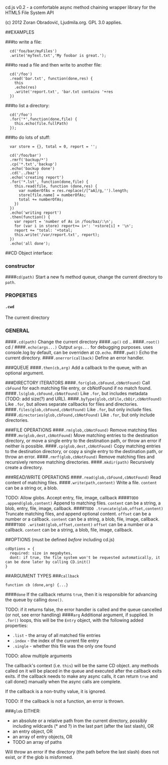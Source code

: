 cd.js v0.2 - a comfortable async method chaining wrapper library for the HTML5 File System API

(c) 2012 Zoran Obradović, Ljudmila.org. GPL 3.0 applies.

##EXAMPLES

###to write a file: 

      cd('foo/bar/myFiles')
      .write('myText.txt','My foobar is great.');

###to read a file and then write to another file: 

      cd('/foo')
      .read('bar.txt', function(done,res) { 
        this
        .echo(res)
        .write('report.txt', 'bar.txt contains '+res 
      })

###to list a directory: 

      cd('/foo')
      .for('*',function(done,file) { 
        this.echo(file.fullPath) 
      });

###to do lots of stuff:

      var store = {}, total = 0, report = '';
      
      cd('/foo/bar')
      .rmrf('backup/*')
      .cp('*.txt','backup')
      .echo('backup done')
      .cd('../baz')
      .echo('creating report')
      .for('*.lst', function(done,file) {
        this.read(file, function (done,res) {
          var numberOfAs = res.replace(/[^aA]/g,'').length;
          store[file.name] = numberOfAs;
          total += numberOfAs;
        })
      })
      .echo('writing report')
      .then(function() {
        var report = 'number of As in /foo/baz/:\n';
        for (var i in store) report+= i+': '+store[i] + '\n';
        report += "total: '+total;
        this.write('/var/report.txt', report);
      })
      .echo('all done');

##CD Object interface:
### constructor
####`cd(path)`
Start a new fs method queue, change the current directory to `path`.

### PROPERTIES
#### `.cwd`
The current directory

### GENERAL
####`.cd(path)`
Change the current directory
####`.up()`
  cd ..
####`.root()`
  cd /
####`.echo(args...)`
  Output `args...` for debugging purposes. uses console.log by default, can be overriden at `CD.echo`.
####`.pwd()`
  Echo the current directory.
####`.onerror(callback)`
  Define an error handler.
  

###QUEUE
####`.then(cb,arg)` 
  Add a callback to the queue, with an optional argument.
  
###DIRECTORY ITERATORS
####`.for(glob,cbFound,cbNotFound)`
  Call `cbFound` for each matching file entry, or cbNotFound if no match found.
####`.ls(glob,cbFound,cbNotFound)`
  Like `.for`, but includes metadata (TODO: add size(?) and URL).
####`.byType(glob,cbFile,cbDir,cbNotFound)`
  Like `.for`, but allows separate callbacks for files and directories.
####`.files(glob,cbFound,cbNotFound)`
  Like `.for`, but only include files.
####`.directories(glob,cbFound,cbNotFound)` 
  Like `.for`, but only include directories.


###FILE OPERATIONS
####`.rm(glob,cbNotFound)`
  Remove matching files
####`.mv(glob,dest,cbNotFound)`
  Move matching entries to the destination directory, or move a single entry to the destination path, or throw an error if neither is possible.
####`.cp(glob,dest,cbNotFound)`
  Copy matching entries to the destination directory, or copy a single entry to the destination path, or throw an error.
####`.rmrf(glob,cbNotFound)`
  Remove matching files and recursively remove matching directories.
####`.mkdir(path)`
  Recursively create a directory.
  
###READ/WRITE OPERATIONS
####`.read(glob,cbFound,cbNotFound)`
  Read content of matching files.
####`.write(path,content)`
  Write a file.
  `content` can be a string or, a blob. 
  
  TODO: Allow globs. Accept entry, file, image, callback
####`TODO .append(glob,content)`
  Append to matching files.
  `content` can be a string, a blob, entry, file, image, callback.
####`TODO .truncate(glob,offset,content)`
  Truncate matching files, and append optional content.
  `offset` can be a number or a callback.
  `content` can be a string, a blob, file, image, callback.
####`TODO .writeAt(glob,offset,content)`
  `offset` can be a number or a callback.
  `content` can be a string, a blob, file, image, callback.

 

##OPTIONS
(must be defined _before_ including cd.js)

    cdOptions = {
      required: size in megabytes,
      dont: if true, the file system won't be requested automatically, it can be done later by calling CD.init()
    }

##ARGUMENT TYPES
###`callback`

    function cb (done,arg) {...}

####`done`
If the callback returns `true`, then it is responsible for advancing the queue by calling `done()`.

TODO: if it returns false, the error handler is called and the queue cancelled (or not, see error handling)
####`arg`
Additional argument, if supplied. In `.for()` loops, this will be the `Entry` object, with the following 
added properties:

- `.list` - the array of all matched file entries
- `.index` - the index of the current file entry
- `.single` - whether this file was the only one found
    
TODO: allow multiple arguments
    

The callback's context (i.e. `this`) will be the same CD object. any methods called on it will be placed in the queue and executed after the callback exits exits. if the callback needs to make any async calls, it can return `true` and call done() manually when the async calls are complete.

If the callback is a non-truthy value, it is ignored.
  
TODO: If the callback is not a function, an error is thrown.
  

###`glob`
EITHER:

* an absolute or a relative path from the current directory, possibly including wildcards (* and ?) in the last part (after the last slash), OR
* an entry object, OR
* an array of entry objects, OR
* TODO an array of paths
  
Will throw an error if the directory (the path before the last slash) does not exist, or if the glob is misformed.

